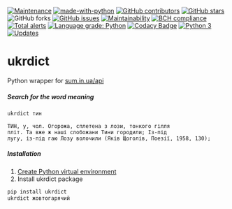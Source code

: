 [![Maintenance](https://img.shields.io/badge/Maintained%3F-yes-green.svg)](https://GitHub.com/serhii73/ukrdict/graphs/commit-activity)
[![made-with-python](https://img.shields.io/badge/Made%20with-Python-1f425f.svg)](https://www.python.org/)
[![GitHub contributors](https://img.shields.io/github/contributors/serhii73/ukrdict.svg)](https://GitHub.com/serhii73/ukrdict/graphs/contributors/)
[![GitHub stars](https://img.shields.io/github/stars/serhii73/ukrdict.svg?style=social&label=Star&maxAge=2592000)](https://GitHub.com/serhii73/ukrdict/stargazers/)
![GitHub forks](https://img.shields.io/github/forks/serhii73/ukrdict.svg?style=social)
[![GitHub issues](https://img.shields.io/github/issues/serhii73/ukrdict.svg)](https://GitHub.com/serhii73/ukrdict/issues/)
[![Maintainability](https://api.codeclimate.com/v1/badges/18c3e844245a2585f912/maintainability)](https://codeclimate.com/github/serhii73/ukrdict/maintainability)
[![BCH compliance](https://bettercodehub.com/edge/badge/serhii73/ukrdict?branch=master)](https://bettercodehub.com/)
[![Total alerts](https://img.shields.io/lgtm/alerts/g/serhii73/ukrdict.svg?logo=lgtm&logoWidth=18)](https://lgtm.com/projects/g/serhii73/ukrdict/alerts/)
[![Language grade: Python](https://img.shields.io/lgtm/grade/python/g/serhii73/ukrdict.svg?logo=lgtm&logoWidth=18)](https://lgtm.com/projects/g/serhii73/ukrdict/context:python)
[![Codacy Badge](https://api.codacy.com/project/badge/Grade/007ff2464e874948add4154dc0f97e35)](https://app.codacy.com/app/serhii73/ukrdict?utm_source=github.com&utm_medium=referral&utm_content=serhii73/ukrdict&utm_campaign=Badge_Grade_Settings)
[![Python 3](https://pyup.io/repos/github/serhii73/ukrdict/python-3-shield.svg)](https://pyup.io/repos/github/serhii73/ukrdict/)
[![Updates](https://pyup.io/repos/github/serhii73/ukrdict/shield.svg)](https://pyup.io/repos/github/serhii73/ukrdict/)

# ukrdict
Python wrapper for [sum.in.ua/api](http://sum.in.ua/api)

##### Search for the word meaning
```bash
ukrdict тин
```
```
ТИН, у, чол. Огорожа, сплетена з лози, тонкого гілля
пліт. Та вже ж наші слобожани Тини городили; Із-під
лугу, із-під гаю Лозу волочили (Яків Щоголів, Поезії, 1958, 130);
```

##### Installation
1. [Create Python virtual environment](https://docs.python.org/3.7/library/venv.html)
2. Install ukrdict package
```bash
pip install ukrdict
ukrdict жовтогарячий
```
